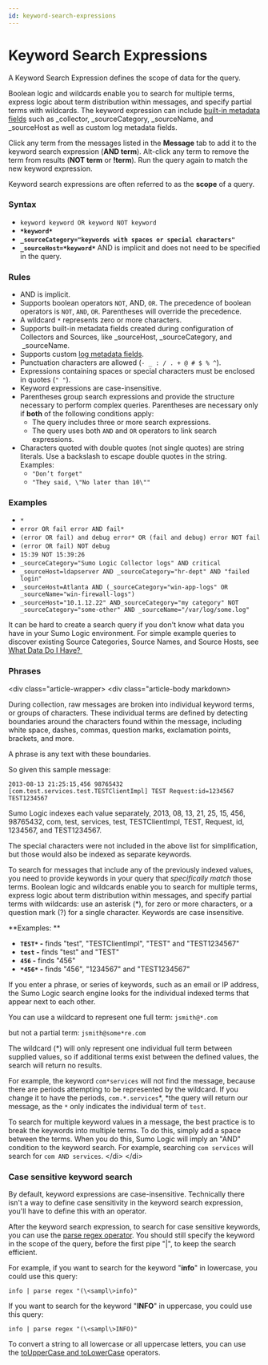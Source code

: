 ```yaml
---
id: keyword-search-expressions
---
```


# Keyword Search Expressions

A Keyword Search Expression defines the scope of data for the query.

Boolean logic and wildcards enable you to search for multiple terms,
express logic about term distribution within messages, and specify
partial terms with wildcards. The keyword expression can
include [built-in metadata
fields](../Search-Basics/Built-in-Metadata.md "Search Metadata") such as
\_collector, \_sourceCategory, \_sourceName, and \_sourceHost as well as
custom log metadata fields.

Click any term from the messages listed in the **Message** tab to add it
to the keyword search expression (**AND term**). Alt-click any term to
remove the term from results (**NOT term** or **!term**). Run the query
again to match the new keyword expression.

Keyword search expressions are often referred to as the **scope** of a
query.

### Syntax

-   `keyword keyword OR keyword NOT keyword`
-   **`*keyword*`**
-   **`_sourceCategory="keywords with spaces or special characters"`**
-   **`_sourceHost=*keyword*`**
    AND is implicit and does not need to be specified in the query.

### Rules

-   AND is implicit.
-   Supports boolean operators `NOT`, AND, `OR`. The precedence of
    boolean operators is `NOT`, `AND`, `OR`. Parentheses will override
    the precedence.
-   A wildcard `*` represents zero or more characters.
-   Supports built-in metadata fields created during configuration of
    Collectors and Sources, like \_sourceHost, \_sourceCategory, and
     \_sourceName.
-   Supports custom [log metadata
    fields](../../../Manage/Fields.md "Fields").
-   Punctuation characters are allowed (`- _ : / . + @ # $ % ^`).
-   Expressions containing spaces or special characters must be enclosed
    in quotes (`" "`).
-   Keyword expressions are case-insensitive.
-   Parentheses group search expressions and provide the structure
    necessary to perform complex queries. Parentheses are necessary only
    if **both** of the following conditions apply:
    -   The query includes three or more search expressions.
    -   The query uses both `AND` and `OR` operators to link search
        expressions.
-   Characters quoted with double quotes (not single quotes) are string
    literals. Use a backslash to escape double quotes in the string.
    Examples:
    -   `"Don’t forget"`
    -   `"They said, \"No later than 10\""`

### Examples

-   `*`
-   `error OR fail error AND fail*`
-   `(error OR fail) and debug error* OR (fail and debug) error NOT fail`
-   `(error OR fail) NOT debug`
-   `15:39 NOT 15:39:26`
-   `_sourceCategory="Sumo Logic Collector logs" AND critical`
-   `_sourceHost=ldapserver AND _sourceCategory="hr-dept" AND "failed login"`
-   `_sourceHost=Atlanta AND (_sourceCategory="win-app-logs" OR _sourceName="win-firewall-logs")`
-   `_sourceHost="10.1.12.22" AND_sourceCategory="my category" NOT _sourceCategory="some-other" AND _sourceName="/var/log/some.log"`

It can be hard to create a search query if you don't know what data you
have in your Sumo Logic environment. For simple example queries to
discover existing Source Categories, Source Names, and Source Hosts, see
[What Data Do I Have? ](What-Data-Do-I-Have.md "What Data Do I Have?")

### Phrases
\<div class="article-wrapper\>
\<div class="article-body markdown\>

During collection, raw messages are broken into individual keyword
terms, or groups of characters. These individual terms are defined by
detecting boundaries around the characters found within the message,
including white space, dashes, commas, question marks, exclamation
points, brackets, and more.

A phrase is any text with these boundaries.

So given this sample message:

`2013-08-13 21:25:15,456 98765432 [com.test.services.test.TESTClientImpl] TEST Request:id=1234567 TEST1234567`

Sumo Logic indexes each value separately, 2013, 08, 13, 21, 25, 15, 456,
98765432, com, test, services, test, TESTClientImpl, TEST, Request, id,
1234567, and TEST1234567.

The special characters were not included in the above list for
simplification, but those would also be indexed as separate keywords.

To search for messages that include any of the previously indexed
values, you need to provide keywords in your query that *specifically
match* those terms. Boolean logic and wildcards enable you to search for
multiple terms, express logic about term distribution within messages,
and specify partial terms with wildcards: use an asterisk (\*), for zero
or more characters, or a question mark (?) for a single character.
Keywords are case insensitive.

**Examples: **

-   **`TEST*` -** finds "test", "TESTClientImpl", "TEST" and
    "TEST1234567"
-   **`test` -** finds "test" and "TEST" 
-   **`456` -** finds "456" 
-   **`*456*` -** finds "456", "1234567" and "TEST1234567"

If you enter a phrase, or series of keywords, such as an email or IP
address, the Sumo Logic search engine looks for the individual indexed
terms that appear next to each other.

You can use a wildcard to represent one full term: `jsmith@*.com`

but not a partial term: `jsmith@some*re.com`

The wildcard (\*) will only represent one individual full term between
supplied values, so if additional terms exist between the defined
values, the search will return no results.

For example, the keyword `com*services` will not find the message,
because there are periods attempting to be represented by the
wildcard. If you change it to have the periods, `com.*.services`*, *the
query will return our message, as the `*` only indicates the individual
term of `test`.

To search for multiple keyword values in a message, the best practice is
to break the keywords into multiple terms. To do this, simply add a
space between the terms. When you do this, Sumo Logic will imply an
"AND" condition to the keyword search. For example,
searching `com services` will search for `com AND services`.
\</di\>
\</di\>

### Case sensitive keyword search

By default, keyword expressions are case-insensitive. Technically there
isn't a way to define case sensitivity in the keyword search expression,
you'll have to define this with an operator. 

After the keyword search expression, to search for case
sensitive keywords, you can use the [parse
regex operator](../../Search-Query-Language/01-Parse-Operators/02-Parse-Variable-Patterns-Using-Regex.md "Parse Variable Patterns Using Regex").
You should still specify the keyword in the scope of the query, before
the first pipe "\|", to keep the search efficient. 

For example, if you want to search for the keyword "**info**"
in lowercase, you could use this query:

`info | parse regex "(\<sampl\>info)"`

If you want to search for the keyword "**INFO**" in uppercase, you could
use this query:

`info | parse regex "(\<sampl\>INFO)"`

To convert a string to all lowercase or all uppercase letters, you can
use the [toUpperCase and
toLowerCase](../../Search-Query-Language/Search-Operators/toLowerCase-and-toUpperCase.md "toLowerCase and toUpperCase") operators.

 
